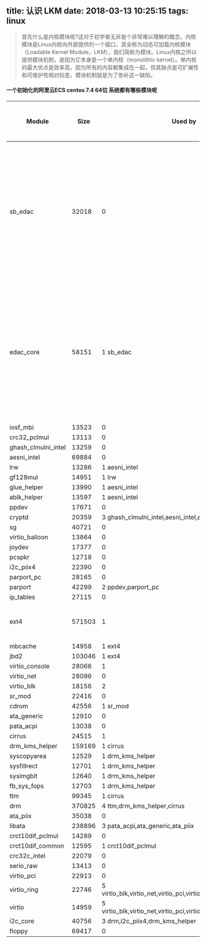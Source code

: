 title: 认识 LKM
date: 2018-03-13 10:25:15
tags: linux
---

> 首先什么是内核模块呢?这对于初学者无非是个非常难以理解的概念。内核模块是Linux内核向外部提供的一个插口，其全称为动态可加载内核模块（Loadable Kernel Module，LKM），我们简称为模块。Linux内核之所以提供模块机制，是因为它本身是一个单内核（monolithic kernel）。单内核的最大优点是效率高，因为所有的内容都集成在一起，但其缺点是可扩展性和可维护性相对较差，模块机制就是为了弥补这一缺陷。


#### 一个初始化的阿里云ECS centos 7.4 64位 系统都有哪些模块呢

|Module                 | Size |  Used by|中文注释|
|------------------------|-----|-------------|------|
|sb_edac               | 32018 |  0 |       纠错 使用校验码解决电磁干扰问题
|edac_core             | 58151 |  1 sb_edac|纠错 使用校验码解决电磁干扰问题
|iosf_mbi              | 13523 |  0 |
|crc32_pclmul          | 13113 |  0 |
|ghash_clmulni_intel   | 13259 |  0 |
|aesni_intel           | 69884 |  0 |
|lrw                   | 13286 |  1 aesni_intel|
|gf128mul              | 14951 |  1 lrw|
|glue_helper           | 13990 |  1 aesni_intel|
|ablk_helper           | 13597 |  1 aesni_intel|
|ppdev                 | 17671 |  0 |
|cryptd                | 20359 |  3 ghash_clmulni_intel,aesni_intel,ablk_helper|
|sg                    | 40721 |  0 |
|virtio_balloon        | 13864 |  0 |
|joydev                | 17377 |  0 |
|pcspkr                | 12718 |  0 |
|i2c_piix4             | 22390 |  0 |
|parport_pc            | 28165 |  0 |
|parport               | 42299 |  2 ppdev,parport_pc|
|ip_tables             | 27115 |  0 |
|ext4                 | 571503 |  1 | 文件系统 |
|mbcache               | 14958 |  1 ext4|
|jbd2                 | 103046 |  1 ext4|
|virtio_console        | 28066 |  1 |
|virtio_net            | 28096 |  0 |
|virtio_blk            | 18156 |  2 |
|sr_mod                | 22416 |  0 |
|cdrom                 | 42556 |  1 sr_mod|
|ata_generic           | 12910 |  0 |
|pata_acpi             | 13038 |  0 |
|cirrus                | 24515 |  1 |
|drm_kms_helper       | 159169 |  1 cirrus|
|syscopyarea           | 12529 |  1 drm_kms_helper|
|sysfillrect           | 12701 |  1 drm_kms_helper|
|sysimgblt             | 12640 |  1 drm_kms_helper|
|fb_sys_fops           | 12703 |  1 drm_kms_helper|
|ttm                   | 99345 |  1 cirrus|
|drm                  | 370825 |  4 ttm,drm_kms_helper,cirrus|
|ata_piix              | 35038 |  0 |
|libata               | 238896 |  3 pata_acpi,ata_generic,ata_piix|
|crct10dif_pclmul      | 14289 |  0 |
|crct10dif_common      | 12595 |  1 crct10dif_pclmul|
|crc32c_intel          | 22079 |  0 |
|serio_raw             | 13413 |  0 |
|virtio_pci            | 22913 |  0 |
|virtio_ring           | 22746 |  5 virtio_blk,virtio_net,virtio_pci,virtio_balloon,virtio_console|
|virtio                | 14959 |  5 virtio_blk,virtio_net,virtio_pci,virtio_balloon,virtio_console|
|i2c_core              | 40756 |  3 drm,i2c_piix4,drm_kms_helper|
|floppy                | 69417 |  0 |